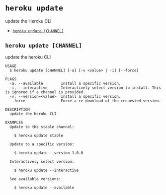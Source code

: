 `heroku update`
===============

update the Heroku CLI

* [`heroku update [CHANNEL]`](#heroku-update-channel)

## `heroku update [CHANNEL]`

update the heroku CLI

```
USAGE
  $ heroku update [CHANNEL] [-a] [-v <value> | -i] [--force]

FLAGS
  -a, --available        Install a specific version.
  -i, --interactive      Interactively select version to install. This is ignored if a channel is provided.
  -v, --version=<value>  Install a specific version.
  --force                Force a re-download of the requested version.

DESCRIPTION
  update the heroku CLI

EXAMPLES
  Update to the stable channel:

    $ heroku update stable

  Update to a specific version:

    $ heroku update --version 1.0.0

  Interactively select version:

    $ heroku update --interactive

  See available versions:

    $ heroku update --available
```
